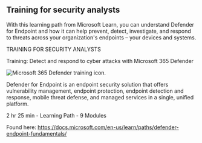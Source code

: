## Training for security analysts

With this learning path from Microsoft Learn, you can understand Defender for Endpoint and how it can help prevent, detect, investigate, and respond to threats across your organization's endpoints – your devices and systems.

TRAINING FOR SECURITY ANALYSTS

Training: Detect and respond to cyber attacks with Microsoft 365 Defender

![Microsoft 365 Defender training icon.](https://docs.microsoft.com/en-us/microsoft-365/media/microsoft-365-defender/m365-defender-secure-organization.svg?view=o365-worldwide)

Defender for Endpoint is an endpoint security solution that offers vulnerability management, endpoint protection, endpoint detection and response, mobile threat defense, and managed services in a single, unified platform.

2 hr 25 min - Learning Path - 9 Modules

Found here: https://docs.microsoft.com/en-us/learn/paths/defender-endpoint-fundamentals/
